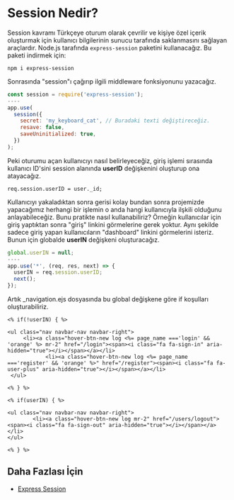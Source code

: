 Session Nedir?
======

Session kavramı Türkçeye oturum olarak çevrilir ve kişiye özel içerik oluşturmak için kullanıcı bilgilerinin sunucu tarafında saklanmasını sağlayan araçlardır. Node.js
tarafında ```express-session``` paketini kullanacağız. Bu paketi indirmek için:
```
npm i express-session
```
Sonrasında "session"ı çağırıp ilgili middleware fonksiyonunu yazacağız.

```javascript
const session = require('express-session');
----
app.use(
  session({
    secret: 'my_keyboard_cat', // Buradaki texti değiştireceğiz.
    resave: false,
    saveUninitialized: true,
  })
);
```

Peki oturumu açan kullanıcıyı nasıl belirleyeceğiz, giriş işlemi sırasında kullanıcı ID'sini session alanında **userID** değişkenini oluşturup ona atayacağız.
```
req.session.userID = user._id;
```
Kullanıcıyı yakaladıktan sonra gerisi kolay bundan sonra projemizde yapacağımız herhangi bir işlemin o anda hangi kullanıcıyla ilşkili olduğunu anlayabileceğiz.
Bunu pratikte nasıl kullanabiliriz? Örneğin kullanıcılar için giriş yaptıktan sonra "giriş" linkini görmelerine gerek yoktur. Aynı şekilde sadece giriş yapan
kullanıcıların "dashboard" linkini görmelerini isteriz. Bunun için globalde **userIN** değişkeni oluşturacağız.

```javascript
global.userIN = null;
----
app.use('*', (req, res, next) => {
  userIN = req.session.userID;
  next();
});
```
Artık _navigation.ejs dosyasında bu global değişkene göre if koşulları oluşturabiliriz.

```
<% if(!userIN) { %> 

<ul class="nav navbar-nav navbar-right">
     <li><a class="hover-btn-new log <%= page_name ==='login' && 'orange' %> mr-2" href="/login"><span><i class="fa fa-sign-in" aria-hidden="true"></i></span></a></li>
			<li><a class="hover-btn-new log <%= page_name ==='register' && 'orange' %>" href="/register"><span><i class="fa fa-user-plus" aria-hidden="true"></i></span></a></li>
 </ul>

<% } %>

<% if(userIN) { %> 

<ul class="nav navbar-nav navbar-right">
		<li><a class="hover-btn-new log mr-2" href="/users/logout"><span><i class="fa fa-sign-out" aria-hidden="true"></i></span></a></li>
</ul>
	
<% } %>
```

## Daha Fazlası İçin
- [Express Session](https://www.npmjs.com/package/express-session)
